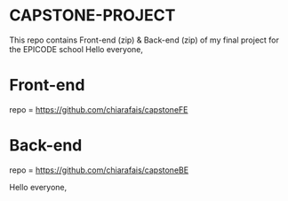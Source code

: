 # CAPSTONE-PROJECT
 This repo contains Front-end (zip) & Back-end (zip) of my final project for the EPICODE school
 Hello everyone, 
 
# Front-end
repo = https://github.com/chiarafais/capstoneFE
# Back-end 
repo = https://github.com/chiarafais/capstoneBE

 Hello everyone, 
 
